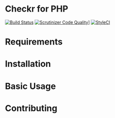 # Checkr for PHP

[![Build Status](https://travis-ci.org/lyal/checkr.svg?branch=master)](https://travis-ci.org/lyal/checkr)
[![Scrutinizer Code Quality](https://scrutinizer-ci.com/g/lyal/checkr/badges/quality-score.png?b=master)](https://scrutinizer-ci.com/g/lyal/checkr/?branch=master)]
[![StyleCI](https://styleci.io/repos/108857357/shield?branch=master)](https://styleci.io/repos/108857357)

# Requirements

# Installation

# Basic Usage

# Contributing


